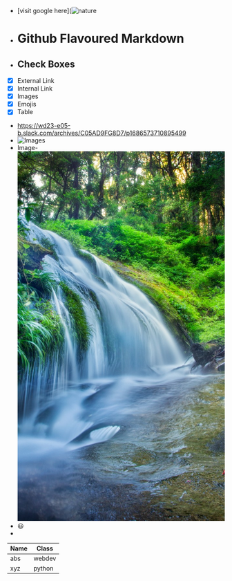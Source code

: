 - [visit google here](![nature](https://github.com/SadhanaSingh007/authoring/assets/136314752/c0a34427-e073-4a91-b60d-ef0a427ea09b)
- # Github Flavoured Markdown 
- ## Check Boxes 
- [x] External Link
- [x] Internal Link
- [x] Images
- [x] Emojis
- [x] Table
- https://wd23-e05-b.slack.com/archives/C05AD9FG8D7/p1686573710895499
- ![Images](./images)
- Image- ![11](./images/11.jpg)
- :smiley:
- 
| Name | Class |
| --------------- | --------------- |
| abs | webdev | 
| xyz | python | 




